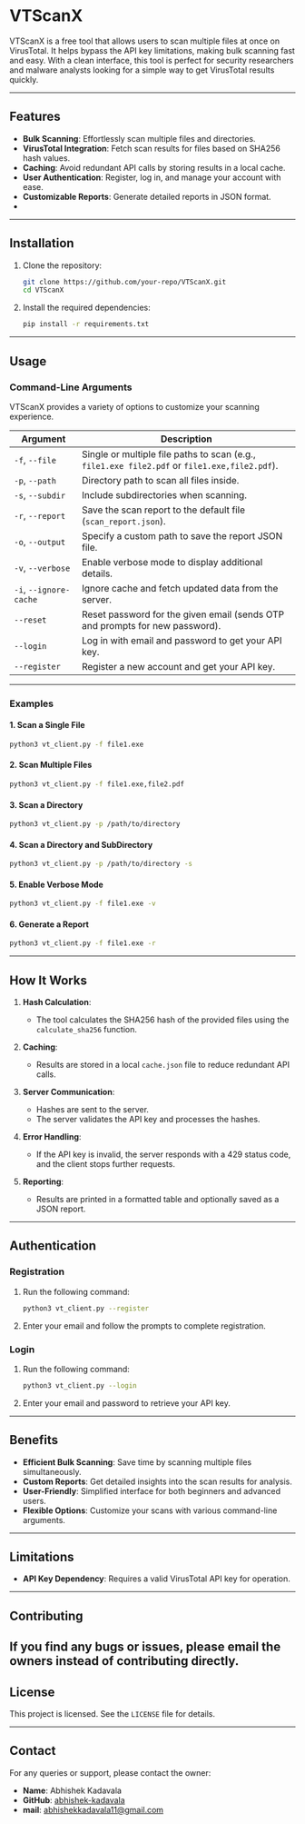 # VTScanX

VTScanX is a free tool that allows users to scan multiple files at once on VirusTotal. It helps bypass the API key limitations, making bulk scanning fast and easy. With a clean interface, this tool is perfect for security researchers and malware analysts looking for a simple way to get VirusTotal results quickly.

---

## Features
- **Bulk Scanning**: Effortlessly scan multiple files and directories.
- **VirusTotal Integration**: Fetch scan results for files based on SHA256 hash values.
- **Caching**: Avoid redundant API calls by storing results in a local cache.
- **User Authentication**: Register, log in, and manage your account with ease.
- **Customizable Reports**: Generate detailed reports in JSON format.
- 
---

## Installation

1. Clone the repository:
   ```bash
   git clone https://github.com/your-repo/VTScanX.git
   cd VTScanX
   ```

2. Install the required dependencies:
   ```bash
   pip install -r requirements.txt
   ```

---

## Usage

### Command-Line Arguments
VTScanX provides a variety of options to customize your scanning experience.

| Argument               | Description                                                                                   |
|------------------------|-----------------------------------------------------------------------------------------------|
| `-f`, `--file`         | Single or multiple file paths to scan (e.g., `file1.exe file2.pdf` or `file1.exe,file2.pdf`). |
| `-p`, `--path`         | Directory path to scan all files inside.                                                      |
| `-s`, `--subdir`       | Include subdirectories when scanning.                                                         |
| `-r`, `--report`       | Save the scan report to the default file (`scan_report.json`).                                |
| `-o`, `--output`       | Specify a custom path to save the report JSON file.                                           |
| `-v`, `--verbose`      | Enable verbose mode to display additional details.                                            |
| `-i`, `--ignore-cache` | Ignore cache and fetch updated data from the server.                                          |
| `--reset`              | Reset password for the given email (sends OTP and prompts for new password).                  |
| `--login`              | Log in with email and password to get your API key.                                           |
| `--register`           | Register a new account and get your API key.                                                  |

---

### Examples

#### 1. Scan a Single File
```bash
python3 vt_client.py -f file1.exe
```

#### 2. Scan Multiple Files
```bash
python3 vt_client.py -f file1.exe,file2.pdf
```

#### 3. Scan a Directory
```bash
python3 vt_client.py -p /path/to/directory
```

#### 4. Scan a Directory and SubDirectory
```bash
python3 vt_client.py -p /path/to/directory -s
```

#### 5. Enable Verbose Mode
```bash
python3 vt_client.py -f file1.exe -v
```

#### 6. Generate a Report
```bash
python3 vt_client.py -f file1.exe -r
```

---

## How It Works

1. **Hash Calculation**:
   - The tool calculates the SHA256 hash of the provided files using the `calculate_sha256` function.

2. **Caching**:
   - Results are stored in a local `cache.json` file to reduce redundant API calls.

3. **Server Communication**:
   - Hashes are sent to the server.
   - The server validates the API key and processes the hashes.

4. **Error Handling**:
   - If the API key is invalid, the server responds with a 429 status code, and the client stops further requests.

5. **Reporting**:
   - Results are printed in a formatted table and optionally saved as a JSON report.

---

## Authentication

### Registration
1. Run the following command:
   ```bash
   python3 vt_client.py --register
   ```
2. Enter your email and follow the prompts to complete registration.

### Login
1. Run the following command:
   ```bash
   python3 vt_client.py --login
   ```
2. Enter your email and password to retrieve your API key.

---

## Benefits
- **Efficient Bulk Scanning**: Save time by scanning multiple files simultaneously.
- **Custom Reports**: Get detailed insights into the scan results for analysis.
- **User-Friendly**: Simplified interface for both beginners and advanced users.
- **Flexible Options**: Customize your scans with various command-line arguments.

---

## Limitations
- **API Key Dependency**: Requires a valid VirusTotal API key for operation.

---

## Contributing
If you find any bugs or issues, please email the owners instead of contributing directly.
---

## License
This project is licensed. See the `LICENSE` file for details.

---

## Contact
For any queries or support, please contact the owner:
- **Name**: Abhishek Kadavala
- **GitHub**: [abhishek-kadavala](https://github.com/abhishek-kadavala)
- **mail**: abhishekkadavala11@gmail.com
